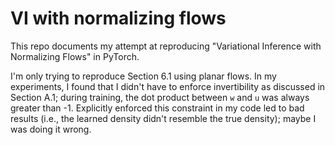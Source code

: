 # VI with normalizing flows

This repo documents my attempt at reproducing "Variational Inference with Normalizing Flows" in PyTorch. 

I'm only trying to reproduce Section 6.1 using planar flows. In my experiments, I found that I didn't have to enforce invertibility as discussed in Section A.1; during training, the dot product between `w` and `u` was always greater than -1. Explicitly enforced this constraint in my code led to bad results (i.e., the learned density didn't resemble the true density); maybe I was doing it wrong.
